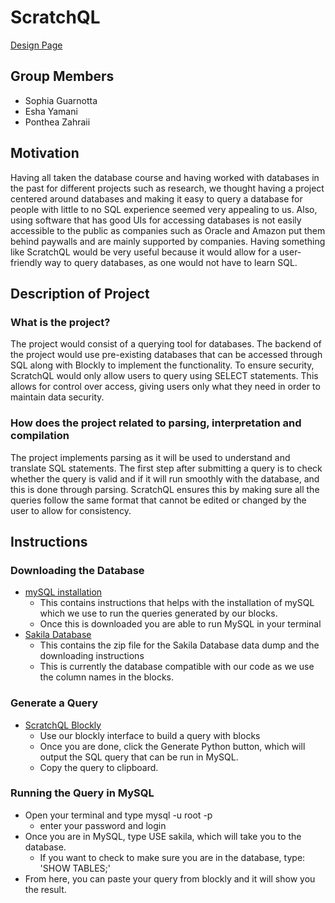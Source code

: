 # ScratchQL

[Design Page](https://eshayamani.github.io/ScratchQL/src/design-blocks/index.html)

## Group Members 
- Sophia Guarnotta
- Esha Yamani
- Ponthea Zahraii
  
## Motivation 
Having all taken the database course and having worked with databases in the past for different projects such as research, we thought having a project centered around databases and making it easy to query a database for people with little to no SQL experience seemed very appealing to us. Also, using software that has good UIs for accessing databases is not easily accessible to the public as companies such as Oracle and Amazon put them behind paywalls and are mainly supported by companies. Having something like ScratchQL would be very useful because it would allow for a user-friendly way to query databases, as one would not have to learn SQL. 

## Description of Project 
### What is the project?
The project would consist of a querying tool for databases. The backend of the project would use pre-existing databases that can be accessed through SQL along with Blockly to implement the functionality. To ensure security, ScratchQL would only allow users to query using SELECT statements. This allows for control over access, giving users only what they need in order to maintain data security.

### How does the project related to parsing, interpretation and compilation
The project implements parsing as it will be used to understand and translate SQL statements. The first step after submitting a query is to check whether the query is valid and if it will run smoothly with the database, and this is done through parsing. ScratchQL ensures this by making sure all the queries follow the same format that cannot be edited or changed by the user to allow for consistency. 

## Instructions
### Downloading the Database
- [mySQL installation](https://dev.mysql.com/downloads/installer/)
    - This contains instructions that helps with the installation of mySQL which we use to run the queries generated by our blocks.
    - Once this is downloaded you are able to run MySQL in your terminal
- [Sakila Database](https://dev.mysql.com/doc/sakila/en/sakila-installation.html)
    - This contains the zip file for the Sakila Database data dump and the downloading instructions
    - This is currently the database compatible with our code as we use the column names in the blocks.

### Generate a Query
- [ScratchQL Blockly](https://eshayamani.github.io/ScratchQL/design-blocks/)
    - Use our blockly interface to build a query with blocks
    - Once you are done, click the Generate Python button, which will output the SQL query that can be run in MySQL.
    - Copy the query to clipboard.

### Running the Query in MySQL
- Open your terminal and type mysql -u root -p
    - enter your password and login
- Once you are in MySQL, type USE sakila, which will take you to the database.
    - If you want to check to make sure you are in the database, type: 'SHOW TABLES;'
- From here, you can paste your query from blockly and it will show you the result.
